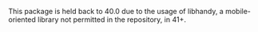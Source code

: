 This package is held back to 40.0 due to the usage of libhandy, a mobile-oriented library not permitted in the repository, in 41+.